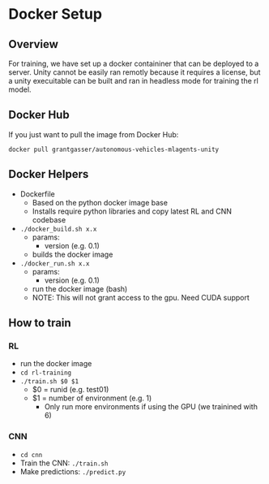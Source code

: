 # Docker Setup

## Overview
For training, we have set up a docker containiner that can be deployed to a server. Unity cannot be easily ran remotly because it requires a license, but a unity execuitable can be built and ran in headless mode for training the rl model.

## Docker Hub
If you just want to pull the image from Docker Hub:

`docker pull grantgasser/autonomous-vehicles-mlagents-unity`

## Docker Helpers
* Dockerfile
	- Based on the python docker image base
	- Installs require python libraries and copy latest RL and CNN codebase
* `./docker_build.sh x.x`
	* params:
		- version (e.g. 0.1)
	* builds the docker image
* `./docker_run.sh x.x`
	* params:
		- version (e.g. 0.1)
	* run the docker image (bash)
	* NOTE: This will not grant access to the gpu. Need CUDA support

## How to train
### RL
* run the docker image
* `cd rl-training`
* `./train.sh $0 $1`
	- $0 = runid (e.g. test01)
	- $1 = number of environment (e.g. 1)
		- Only run more environments if using the GPU (we trainined with 6)

### CNN
* `cd cnn`
* Train the CNN: `./train.sh`
* Make predictions: `./predict.py`
